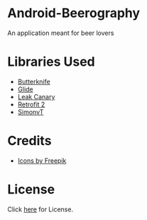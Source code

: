 # Android-Beerography
An application meant for beer lovers

# Libraries Used
* [Butterknife](http://jakewharton.github.io/butterknife/)
* [Glide](https://github.com/bumptech/glide)
* [Leak Canary](https://github.com/square/leakcanary)
* [Retrofit 2](http://square.github.io/retrofit/)
* [SimonvT](https://github.com/SimonVT/schematic)

# Credits
* [Icons by Freepik](http://www.freepik.com/free-vector/beer-icons_767010.htm)

# License
Click [here](https://github.com/dilipkumar4813/Android-Beerography/blob/master/LICENSE) for License.


